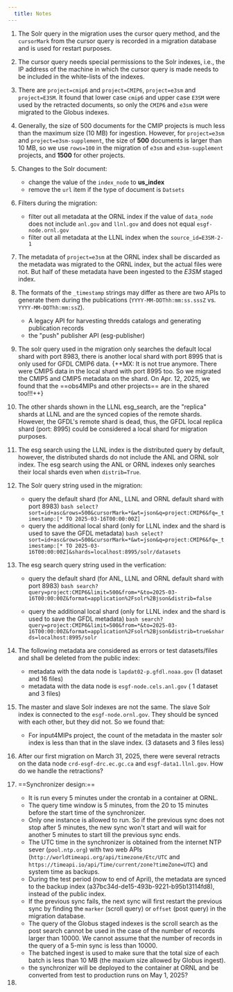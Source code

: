 ```yaml
---
  title: Notes
---
```


1. The Solr query in the migration uses the cursor query method, and the `cursorMark` from the cursor query is recorded in a migration database and is used for restart purposes.

2. The cursor query needs special permissions to the Solr indexes, i.e., the IP address of the machine in which the cursor query is made needs to be included in the white-lists of the indexes.

3. There are `project=cmip6` and `project=CMIP6`, `project=e3sm` and `project=E3SM`. It found that lower case `cmip6` and upper case `E3SM` were used by the retracted documents, so only the `CMIP6` and `e3sm` were migrated to the Globus indexes.

4. Generally, the size of 500 documents for the CMIP projects is much less than the maximum size (10 MB) for ingestion. However, for `project=e3sm` and `project=e3sm-supplement`, 
the size of **500** documents is larger than 10 MB, so we use `rows=100` in the migration of `e3sm` and `e3sm-supplement` projects, and **1500** for other projects.

5. Changes to the Solr document:
    - change the value of the `index_node` to __us_index__
    - remove the `url` item if the type of document is `Datsets`

6. Filters during the migration:
    - filter out all metadata at the ORNL index if the value of `data_node` does not include `anl.gov` and `llnl.gov` and does not equal `esgf-node.ornl.gov`
    - filter out all metadata at the LLNL index when the `source_id=E3SM-2-1`

7. The metadata of `project=e3sm` at the ORNL index shall be discarded as the metadata was migrated to the ORNL index, but the actual files were not. But half of these metadata have been ingested to the *E3SM* staged index.

8. The formats of the `_timestamp` strings may differ as there are two APIs to generate them during the publications (`YYYY-MM-DDThh:mm:ss.sssZ` vs. `YYYY-MM-DDThh:mm:ssZ`).
    - A legacy API for harvesting thredds catalogs and generating publication records
    - the "push" publisher API (esg-publisher)

9. The solr query used in the migration only searches the default local shard with port 8983, there is another local shard with port 8995 that is only used for GFDL CMIP6 data. {++MX: It is not true anymore. 
There were CMIP5 data in the local shard with port 8995 too. So we migrated the CMIP5 and CMIP5 metadata on the shard. On Apr. 12, 2025, we found that the ==obs4MIPs and other projects== are in the shared too!!!++}

10. The other shards shown in the LLNL esg_search, are the "replica" shards at LLNL and are the synced copies of the remote shards. However, the GFDL's remote shard is dead,
thus, the GFDL local replica shard (port: 8995) could be considered a local shard for migration purposes.

11. The esg search using the LLNL index is the distributed query by default, however, the distributed shards do not include the ANL and ORNL solr index. 
The esg search using the ANL or ORNL indexes only searches their local shards even when `distrib=True`.

12. The Solr query string used in the migration:
    - query the default shard (for ANL, LLNL and ORNL default shard with port 8983)
          ```bash
          select?sort=id+asc&rows=500&cursorMark=*&wt=json&q=project:CMIP6&fq=_timestamp:[* TO 2025-03-16T00:00:00Z]
          ```
    - query the additional local shard (only for LLNL index and the shard is used to save the GFDL metadata)
          ```bash
          select?sort=id+asc&rows=500&cursorMark=*&wt=json&q=project:CMIP6&fq=_timestamp:[* TO 2025-03-16T00:00:00Z]&shards=localhost:8995/solr/datasets
          ```

13. The esg search query string used in the verfication:
    - query the default shard (for ANL, LLNL and ORNL default shard with port 8983)
          ```bash
          search?query=project:CMIP6&limit=500&from=*&to=2025-03-16T00:00:00Z&format=application%2Fsolr%2Bjson&distrib=false
          ```

    - query the additional local shard (only for LLNL index and the shard is used to save the GFDL metadata)
          ```bash
          search?query=project:CMIP6&limit=500&from=*&to=2025-03-16T00:00:00Z&format=application%2Fsolr%2Bjson&distrib=true&shards=localhost:8995/solr
          ```


14. The following metadata are considered as errors or test datasets/files and shall be deleted from the public index:
    - metadata with the data node is `lapdat02-p.gfdl.noaa.gov` (1 dataset and 16 files)
    - metadata with the data node is `esgf-node.cels.anl.gov` ( 1 dataset and 3 files)


15. The master and slave Solr indexes are not the same. The slave Solr index is connected to the `esgf-node.ornl.gov`. They should be synced with each other, but they did not. So we found that:
    - For input4MIPs project, the count of the metadata in the master solr index is less than that in the slave index. (3 datasets and 3 files less)

16. After our first migration on March 31, 2025, there were several retracts on the data node `crd-esgf-drc.ec.gc.ca` and `esgf-data1.llnl.gov`. How do we handle the retractions?

17. ==Synchronizer design:==

    - It is run every 5 minutes under the crontab in a container at ORNL.
    - The query time window is 5 minutes, from the 20 to 15 minutes before the start time of the synchronizer.
    - Only one instance is allowed to run. So if the previous sync does not stop after 5 minutes, the new sync won't start and will wait for another 5 minutes to start till the previous sync ends.
    - The UTC time in the synchronizer is obtained from the internet NTP sever (`pool.ntp.org`) with two web APIs 
      (`http://worldtimeapi.org/api/timezone/Etc/UTC` and `https://timeapi.io/api/Time/current/zone?timeZone=UTC`) and system time as backups.
    - During the test period (now to end of April), the metadata are synced to the backup index (a37bc34d-de15-493b-9221-b95b13114fd8), instead of the public index.
    - If the previous sync fails, the next sync will first restart the previous sync by finding the `marker` (scroll query) or `offset` (post query) in the migration database.
    - The query of the Globus staged indexes is the scroll search as the post search cannot be used in the case of the number of records larger than 10000. We cannot assume that
the number of records in the query of a 5-min sync is less than 10000.
    - The batched ingest is used to make sure that the total size of each batch is less than 10 MB (the maxium size allowed by Globus ingest).
    - the synchronizer will be deployed to the container at ORNL and be converted from test to production runs on May 1, 2025?

18. 
